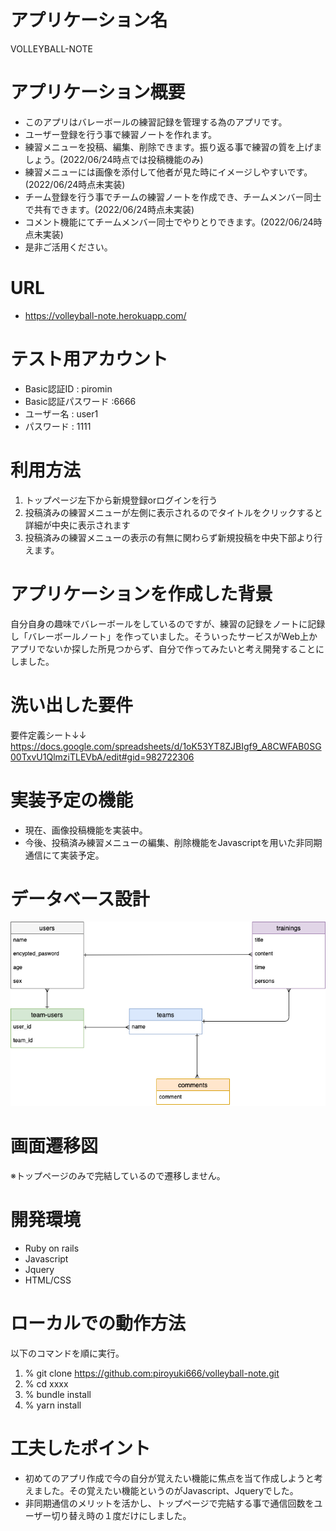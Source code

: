 # アプリケーション名
VOLLEYBALL-NOTE

# アプリケーション概要
- このアプリはバレーボールの練習記録を管理する為のアプリです。
- ユーザー登録を行う事で練習ノートを作れます。
- 練習メニューを投稿、編集、削除できます。振り返る事で練習の質を上げましょう。(2022/06/24時点では投稿機能のみ)
- 練習メニューには画像を添付して他者が見た時にイメージしやすいです。(2022/06/24時点未実装)
- チーム登録を行う事でチームの練習ノートを作成でき、チームメンバー同士で共有できます。(2022/06/24時点未実装)
- コメント機能にてチームメンバー同士でやりとりできます。(2022/06/24時点未実装)
- 是非ご活用ください。

# URL
- https://volleyball-note.herokuapp.com/

# テスト用アカウント
- Basic認証ID : piromin
- Basic認証パスワード :6666 
- ユーザー名 : user1
- パスワード : 1111

# 利用方法
1. トップページ左下から新規登録orログインを行う
2. 投稿済みの練習メニューが左側に表示されるのでタイトルをクリックすると詳細が中央に表示されます
3. 投稿済みの練習メニューの表示の有無に関わらず新規投稿を中央下部より行えます。

# アプリケーションを作成した背景
自分自身の趣味でバレーボールをしているのですが、練習の記録をノートに記録し「バレーボールノート」を作っていました。そういったサービスがWeb上かアプリでないか探した所見つからず、自分で作ってみたいと考え開発することにしました。

# 洗い出した要件
要件定義シート↓↓
https://docs.google.com/spreadsheets/d/1oK53YT8ZJBIgf9_A8CWFAB0SG00TxvU1QlmziTLEVbA/edit#gid=982722306

# 実装予定の機能
- 現在、画像投稿機能を実装中。
- 今後、投稿済み練習メニューの編集、削除機能をJavascriptを用いた非同期通信にて実装予定。

# データベース設計
![画像の説明](app/assets/images/er.png "ER図")

# 画面遷移図
※トップページのみで完結しているので遷移しません。

# 開発環境
- Ruby on rails
- Javascript
- Jquery
- HTML/CSS

# ローカルでの動作方法
以下のコマンドを順に実行。
1. % git clone https://github.com:piroyuki666/volleyball-note.git
2. % cd xxxx
3. % bundle install
4. % yarn install

# 工夫したポイント
- 初めてのアプリ作成で今の自分が覚えたい機能に焦点を当て作成しようと考えました。その覚えたい機能というのがJavascript、Jqueryでした。
- 非同期通信のメリットを活かし、トップページで完結する事で通信回数をユーザー切り替え時の１度だけにしました。